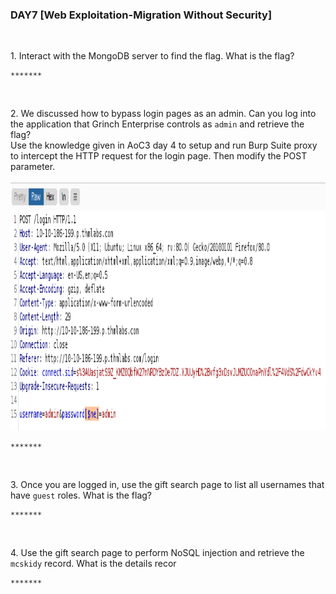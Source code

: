 <h3 align="left">DAY7 [Web Exploitation-Migration Without Security]
</h3>
<br>
<p align="left">1. Interact with the MongoDB server to find the flag. What is the flag?<p>
  
```
*******
```
<br>
  <p align="left">2. We discussed how to bypass login pages as an admin. Can you log into the application that Grinch Enterprise controls as <code>admin</code> and retrieve the flag?<br>Use the knowledge given in AoC3 day 4 to setup and run Burp Suite proxy to intercept the HTTP request for the login page. Then modify the POST parameter.</p>
<p align="center">
  <img width="800" height="400" alt="Your internet speed sucks" src="11ebe0504325632b2690ebb147fdcf58.png"></img></p>

```
*******
```
<br>
<p align="left">3. Once you are logged in, use the gift search page to list all usernames that have <code>guest</code> roles. What is the flag?<p>
  
```
*******
```
<br>
  <p align="left">4. Use the gift search page to perform NoSQL injection and retrieve the <code>mcskidy</code> record. What is the details recor<p>
  
```
*******
```
